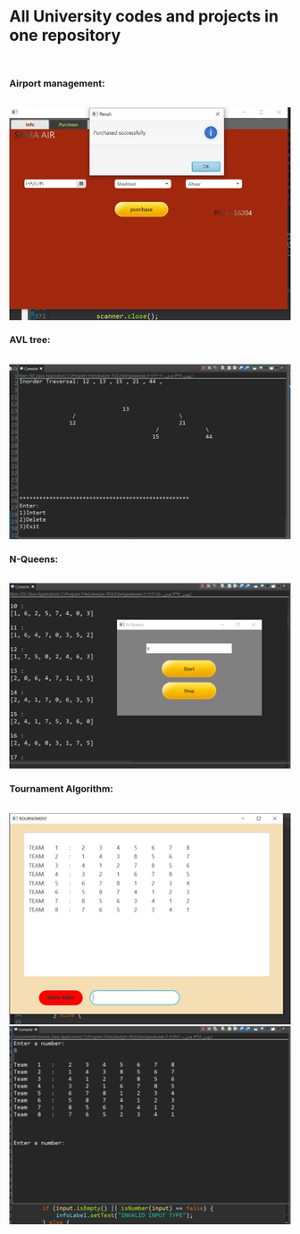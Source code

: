 <h1>All University codes and projects in one repository</h1>

<br>
<h3> Airport management: </h3>
<br>
<img src="https://github.com/iamMHZ/UniversityCodes/blob/master/screenshots/AirportManagement.JPG" alt="Airport management" >

<br>
<h3> AVL tree: </h3>
<br>
<img src="https://github.com/iamMHZ/UniversityCodes/blob/master/screenshots/avl.JPG" alt="AVL tree" >

<br>
<h3> N-Queens: </h3>
<br>
<img src="https://github.com/iamMHZ/UniversityCodes/blob/master/screenshots/nQueens.JPG" alt="N-Queens" >

<br>
<h3> Tournament Algorithm: </h3>
<br>
<img src="https://github.com/iamMHZ/UniversityCodes/blob/master/screenshots/tournament.JPG" alt="Tournament Algorithm" >
<br>
<img src="https://github.com/iamMHZ/UniversityCodes/blob/master/screenshots/tournamentConsole.JPG" alt="Tournament Algorithm" >